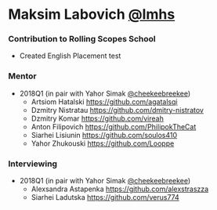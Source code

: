 # Maksim Labovich [@lmhs](https://github.com/lmhs)

### Contribution to Rolling Scopes School
  - Created English Placement test

### Mentor
  - 2018Q1 (in pair with Yahor Simak [@cheekeebreekee](https://github.com/cheekeebreekee/))
     - Artsiom Hatalski https://github.com/agatalsqi
     - Dzmitry Nistratau https://github.com/dmitry-nistratov
     - Dzmitry Komar https://github.com/vireah
     - Anton Filipovich https://github.com/PhilipokTheCat
     - Siarhei Lisiunin https://github.com/soulos410
     - Yahor Zhukouski https://github.com/Looppe

### Interviewing
  - 2018Q1 (in pair with Yahor Simak [@cheekeebreekee](https://github.com/cheekeebreekee/))
     - Alexsandra Astapenka https://github.com/alexstraszza
     - Siarhei Ladutska https://github.com/verus774
